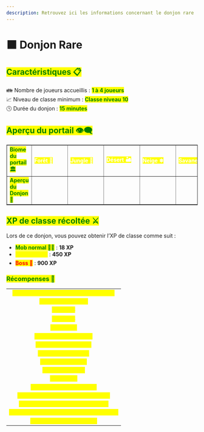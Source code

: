 ```yaml
---
description: Retrouvez ici les informations concernant le donjon rare
---
```


# 🟧 Donjon Rare

## <mark style="color:green;"> Caractéristiques 📋</mark>

👪 Nombre de joueurs accueillis : <mark style="color:green;">**1 à 4 joueurs**</mark>  
📈 Niveau de classe minimum : <mark style="color:green;">**Classe niveau 10**</mark>  
🕓 Durée du donjon : <mark style="color:green;">**15 minutes**</mark>  

## <mark style="color:green;"> Aperçu du portail 👁‍🗨</mark>

<table border="1" cellspacing="0" cellpadding="6">
  <tr>
    <td><mark style="color:green;"><strong>Biome du portail 🏛</strong></mark></td>
    <td><mark style="color:white;"><strong>Forêt 🌳</strong></mark></td>
    <td><mark style="color:white;"><strong>Jungle 🦜</strong></mark></td>
    <td><mark style="color:white;"><strong>Désert 🏜</strong></mark></td>
    <td><mark style="color:white;"><strong>Neige ❄</strong></mark></td>
    <td><mark style="color:white;"><strong>Savane 🦏</strong></mark></td>
    <td><mark style="color:white;"><strong>Marais 🐸</strong></mark></td>
    <td><mark style="color:white;"><strong>Messa 🌵</strong></mark></td>
    <td><mark style="color:white;"><strong>Nether 🔥</strong></mark></td>
  </tr>
  <tr>
    <td><mark style="color:green;"><strong>Aperçu du Donjon 📸</strong></mark></td>
    <td><figure><img src="../../.gitbook/assets/Les_Donjons/Portail/Rare/Foret.png" alt=""></figure></td>
    <td><figure><img src="../../.gitbook/assets/Les_Donjons/Portail/Rare/Jungle.png" alt=""></figure></td>
    <td><figure><img src="../../.gitbook/assets/Les_Donjons/Portail/Rare/Desert.png" alt=""></figure></td>
    <td><figure><img src="../../.gitbook/assets/Les_Donjons/Portail/Rare/Neige.png" alt=""></figure></td>
    <td><figure><img src="../../.gitbook/assets/Les_Donjons/Portail/Rare/Savane.png" alt=""></figure></td>
    <td><figure><img src="../../.gitbook/assets/Les_Donjons/Portail/Rare/Marais.png" alt=""></figure></td>
    <td><figure><img src="../../.gitbook/assets/Les_Donjons/Portail/Rare/Messa.png" alt=""></figure></td>
    <td><figure><img src="../../.gitbook/assets/Les_Donjons/Portail/Rare/Nether.png" alt=""></figure></td>
  </tr>
</table>

## <mark style="color:green;"> XP de classe récoltée ⚔</mark>

Lors de ce donjon, vous pouvez obtenir l’XP de classe comme suit :  

* <mark style="color:green;"><strong>Mob normal 🧟‍♂️</strong></mark> : **18 XP**  
* <mark style="color:yellow;"><strong>Mini-boss 👽</strong></mark> : **450 XP**  
* <mark style="color:red;"><strong>Boss 🐉</strong></mark> : **900 XP**

### <mark style="color:green;">Récompenses 🎁</mark>

|                                                                                         |
|:---------------------------------------------------------------------------------------:|
| <mark style="color:yellow;"><strong>2 Cartes Aléatoire de Classe Commune</strong></mark> |
| <mark style="color:yellow;"><strong>Parchemin Avancé</strong></mark>                    |
| <mark style="color:yellow;"><strong>20 000 💲</strong></mark>                            |
| <mark style="color:yellow;"><strong>50 000 💲</strong></mark>                            |
| <mark style="color:yellow;"><strong>100 000 💲</strong></mark>                           |
| <mark style="color:yellow;"><strong>Cristal de Donjon Rare</strong></mark>              |
| <mark style="color:yellow;"><strong>2 Bonbons à l’Orange</strong></mark>                |
| <mark style="color:yellow;"><strong>Plume de Fly 30min</strong></mark>                  |
| <mark style="color:yellow;"><strong>Plume de Phoenix</strong></mark>                    |
| <mark style="color:yellow;"><strong>Arme Commune</strong></mark>                         |
| <mark style="color:yellow;"><strong>Arme Rare</strong></mark>                           |
| <mark style="color:yellow;"><strong>Socle du Kabuto (Musée)</strong></mark>                   |
| <mark style="color:yellow;"><strong>Jambière Droite du Kabuto (Musée)</strong></mark>         |
| <mark style="color:yellow;"><strong>Épaulière Droit du Kabuto (Musée)</strong></mark>         |
| <mark style="color:yellow;"><strong>Bébé Droit de la Louve Capitoline (Musée)</strong></mark> |
| <mark style="color:yellow;"><strong>Louve Capitoline (Musée)</strong></mark>                  |


